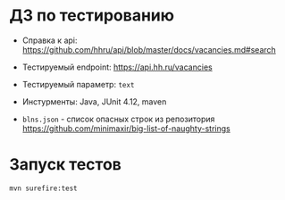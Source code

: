# ДЗ по тестированию
* Справка к api: https://github.com/hhru/api/blob/master/docs/vacancies.md#search

* Тестируемый endpoint: https://api.hh.ru/vacancies

* Тестируемый параметр: `text`

* Инстурменты: Java, JUnit 4.12, maven

* `blns.json` - список опасных строк из репозитория https://github.com/minimaxir/big-list-of-naughty-strings
# Запуск тестов 
`mvn surefire:test`
